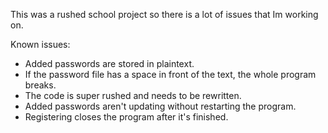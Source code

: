 This was a rushed school project so there is a lot of issues that Im working on.

Known issues:

- Added passwords are stored in plaintext.
- If the password file has a space in front of the text, the whole program breaks.
- The code is super rushed and needs to be rewritten.
- Added passwords aren't updating without restarting the program.
- Registering closes the program after it's finished.
